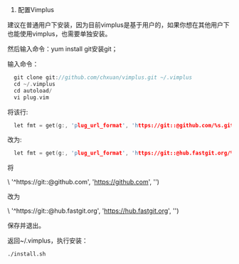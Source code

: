1.	配置Vimplus

建议在普通用户下安装，因为目前vimplus是基于用户的，如果你想在其他用户下也能使用vimplus，也需要单独安装。

然后输入命令：yum install git安装git；

输入命令：
```c++
  git clone git://github.com/chxuan/vimplus.git ~/.vimplus
  cd ~/.vimplus
  cd autoload/
  vi plug.vim
```
将该行:
```c++
  let fmt = get(g:, 'plug_url_format', 'https://git::@github.com/%s.git')
``` 
改为:
```c++
  let fmt = get(g:, 'plug_url_format', 'https://git::@hub.fastgit.org/%s.git')
```
将

   \ '^https://git::@github\.com', 'https://github.com', '')

改为

   \ '^https://git::@hub.fastgit\.org', 'https://hub.fastgit.org', '')

保存并退出。

返回~/.vimplus，执行安装：

	./install.sh
